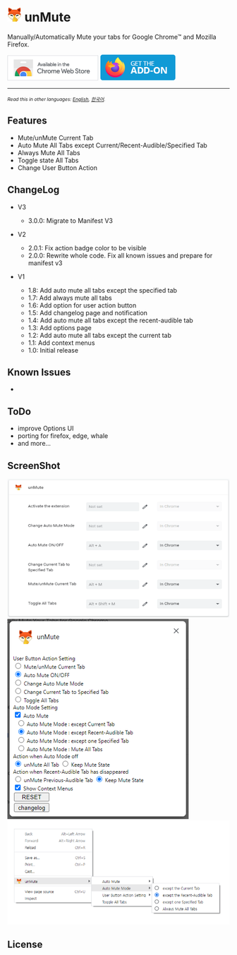 # ![icon](./image/icons/prod/icon32.png) unMute

Manually/Automatically Mute your tabs for Google Chrome™ and Mozilla Firefox.

[![Chrome Web Store](./image/chrome-web-store.png)](https://chrome.google.com/webstore/detail/unmute/lfedioibcednammacdoioeonimdbpige) [![Get the Firefox Add-on](./image/get-the-addon.png)](https://addons.mozilla.org/en-US/firefox/addon/unmute/)

<hr>

<span style="font-size:0.75em">_Read this in other languages: [English](README.md), [한국어](README.ko.md)._</span>

## Features

- Mute/unMute Current Tab
- Auto Mute All Tabs except Current/Recent-Audible/Specified Tab
- Always Mute All Tabs
- Toggle state All Tabs
- Change User Button Action

## ChangeLog

- V3

  - 3.0.0: Migrate to Manifest V3

- V2

  - 2.0.1: Fix action badge color to be visible
  - 2.0.0: Rewrite whole code. Fix all known issues and prepare for manifest v3

- V1

  - 1.8: Add auto mute all tabs except the specified tab
  - 1.7: Add always mute all tabs
  - 1.6: Add option for user action button
  - 1.5: Add changelog page and notification
  - 1.4: Add auto mute all tabs except the recent-audible tab
  - 1.3: Add options page
  - 1.2: Add auto mute all tabs except the current tab
  - 1.1: Add context menus
  - 1.0: Initial release

## Known Issues

-

## ToDo

- improve Options UI
- porting for firefox, edge, whale
- and more...

## ScreenShot

![](image/screenshot/screenshot.png)
![](image/screenshot/screenshot_options.png)
![](image/screenshot/screenshot_context_menus.png)

## License

```

```
